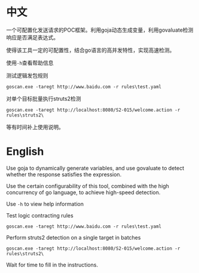 # 中文

一个可配置化发送请求的POC框架。利用goja动态生成变量，利用govaluate检测响应是否满足表达式。

使得该工具一定的可配置性，结合go语言的高并发特性，实现高速检测。

使用`-h`查看帮助信息

测试逻辑发包规则
```
goscan.exe -taregt http://www.baidu.com -r rules\test.yaml
```

对单个目标批量执行struts2检测
```
goscan.exe -taregt http://localhost:8080/S2-015/welcome.action -r rules\struts2\
```

等有时间补上使用说明。

# English

Use goja to dynamically generate variables, and use govaluate to detect whether the response satisfies the expression.

Use the certain configurability of this tool, combined with the high concurrency of go language, to achieve high-speed detection.

Use `-h` to view help information

Test logic contracting rules
```
goscan.exe -taregt http://www.baidu.com -r rules\test.yaml
```

Perform struts2 detection on a single target in batches
```
goscan.exe -taregt http://localhost:8080/S2-015/welcome.action -r rules\struts2\
```

Wait for time to fill in the instructions.
